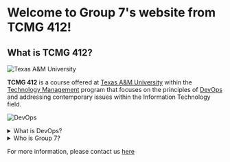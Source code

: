 # Welcome to Group 7's website from TCMG 412!

## What is TCMG 412?

![Texas A&M University](https://engineering.tamu.edu/biomedical/_files/_images/_content-images/tamu-aerial-21Sept2020.jpg)

**TCMG 412** is a course offered at [Texas A&M University](https://www.tamu.edu/) within the [Technology Management](https://eahr.tamu.edu/academics/technology-management/) program that focuses on the principles of [DevOps](https://aws.amazon.com/devops/what-is-devops/) and addressing contemporary issues within the Information Technology field.

![DevOps](https://res.cloudinary.com/practicaldev/image/fetch/s--o15t6eTq--/c_imagga_scale,f_auto,fl_progressive,h_900,q_auto,w_1600/https://cl.ly/eb239f299fdd/Image%25202018-11-30%2520at%252012.24.10%2520PM.png)

<details><summary>What is DevOps?</summary>
<p>

DevOps is defined by Amazon as "DevOps is the combination of cultural philosophies, practices, and tools that increases an organization’s ability to deliver applications and services at high velocity: evolving and improving products at a faster pace than organizations using traditional software development and infrastructure management processes. This speed enables organizations to better serve their customers and compete more effectively in the market."

</p>
</details>

<details><summary>Who is Group 7?</summary>
 <p>
   
  Brett Liles, Carley Kremer, Jaityn Jackson, Matt Zenger, Shehzer Poonjani
   
  </p>
  </details>


For more information, please contact us [here](contact.md)
